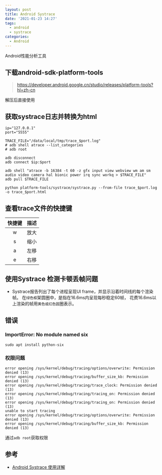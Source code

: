```yaml
---
layout: post
title: Android Systrace
date: '2021-01-23 14:27'
tags:
  - android
  - systrace
categories:
  - Android
---
```


Android性能分析工具

<!--more-->

## 下载android-sdk-platform-tools

> https://developer.android.google.cn/studio/releases/platform-tools?hl=zh-cn

解压后直接使用

## 获取systrace日志并转换为html

``` shell
ip="127.0.0.1"
port="5555"

TRACE_FILE="/data/local/tmp/trace_$port.log"
# adb shell atrace --list_categories
# adb root

adb disconnect
adb connect $ip:$port

adb shell "atrace -b 16384 -t 60 -z gfx input view webview wm am sm audio video camera hal bionic power irq sync workq > $TRACE_FILE"
adb pull $TRACE_FILE

python platform-tools/systrace/systrace.py --from-file trace_$port.log -o trace_$port.html
```

## 查看trace文件的快捷键

| 快捷键 | 描述 |
|:------:|:----:|
|   w    | 放大 |  
|   s    | 缩小 |  
|   a    | 左移 |  
|   e    | 右移 |  

## 使用Systrace 检测卡顿丢帧问题

- Systrace报告列出了每个进程呈现UI frame，并显示沿着时间线的每个渲染帧。 在`绿色框`架圆圈中，是指在16.6ms内呈现每秒稳定60帧， 花费16.6ms以上渲染的帧用`黄色或红色圆`圈表示。

## 错误

### ImportError: No module named six

``` shell
sudo apt install python-six
```

### 权限问题

```
error opening /sys/kernel/debug/tracing/options/overwrite: Permission denied (13)
error opening /sys/kernel/debug/tracing/buffer_size_kb: Permission denied (13)
error opening /sys/kernel/debug/tracing/trace_clock: Permission denied (13)
error opening /sys/kernel/debug/tracing/tracing_on: Permission denied (13)
error opening /sys/kernel/debug/tracing/tracing_on: Permission denied (13)
unable to start tracing
error opening /sys/kernel/debug/tracing/options/overwrite: Permission denied (13)
error opening /sys/kernel/debug/tracing/buffer_size_kb: Permission denied (13)
```

通过`adb root`获取权限


## 参考

- [Android Systrace 使用详解](https://www.jianshu.com/p/75aa88d1b575)
